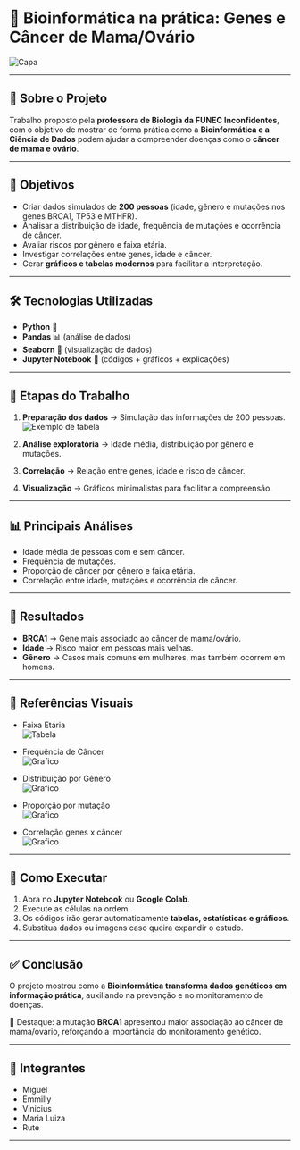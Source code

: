# 🧬 Bioinformática na prática: Genes e Câncer de Mama/Ovário

![Capa](fotos/capagene.jpg)

---

## 📌 Sobre o Projeto
Trabalho proposto pela **professora de Biologia da FUNEC Inconfidentes**, com o objetivo de mostrar de forma prática como a **Bioinformática e a Ciência de Dados** podem ajudar a compreender doenças como o **câncer de mama e ovário**.  

---

## 🎯 Objetivos
- Criar dados simulados de **200 pessoas** (idade, gênero e mutações nos genes BRCA1, TP53 e MTHFR).  
- Analisar a distribuição de idade, frequência de mutações e ocorrência de câncer.  
- Avaliar riscos por gênero e faixa etária.  
- Investigar correlações entre genes, idade e câncer.  
- Gerar **gráficos e tabelas modernos** para facilitar a interpretação.  

---

## 🛠️ Tecnologias Utilizadas
- **Python** 🐍  
- **Pandas** 📊 (análise de dados)  
- **Seaborn** 🎨 (visualização de dados)  
- **Jupyter Notebook** 📓 (códigos + gráficos + explicações)  

---

## 🔎 Etapas do Trabalho
1. **Preparação dos dados** → Simulação das informações de 200 pessoas.  
   ![Exemplo de tabela](fotos/tabela1.png)

2. **Análise exploratória** → Idade média, distribuição por gênero e mutações.  

3. **Correlação** → Relação entre genes, idade e risco de câncer.  

4. **Visualização** → Gráficos minimalistas para facilitar a compreensão.  

---

## 📊 Principais Análises
- Idade média de pessoas com e sem câncer.  
- Frequência de mutações.  
- Proporção de câncer por gênero e faixa etária.  
- Correlação entre idade, mutações e ocorrência de câncer.  

---

## 🧾 Resultados
- **BRCA1** → Gene mais associado ao câncer de mama/ovário.  
- **Idade** → Risco maior em pessoas mais velhas.  
- **Gênero** → Casos mais comuns em mulheres, mas também ocorrem em homens.  

---

## 📸 Referências Visuais
- Faixa Etária  
  ![Tabela](fotos/faixa.png)  

- Frequência de Câncer  
  ![Grafico](fotos/grafico1.png)  

- Distribuição por Gênero  
  ![Grafico](fotos/sexo.png)  

- Proporção por mutação  
  ![Grafico](fotos/prorp1.png)  

- Correlação genes x câncer  
  ![Grafico](fotos/correl2.png)  

---

## 🚀 Como Executar
1. Abra no **Jupyter Notebook** ou **Google Colab**.  
2. Execute as células na ordem.  
3. Os códigos irão gerar automaticamente **tabelas, estatísticas e gráficos**.  
4. Substitua dados ou imagens caso queira expandir o estudo.  

---

## ✅ Conclusão
O projeto mostrou como a **Bioinformática transforma dados genéticos em informação prática**, auxiliando na prevenção e no monitoramento de doenças.  

📌 Destaque: a mutação **BRCA1** apresentou maior associação ao câncer de mama/ovário, reforçando a importância do monitoramento genético.  

---

## 👥 Integrantes
- Miguel  
- Emmilly  
- Vinicius  
- Maria Luiza  
- Rute  

---
